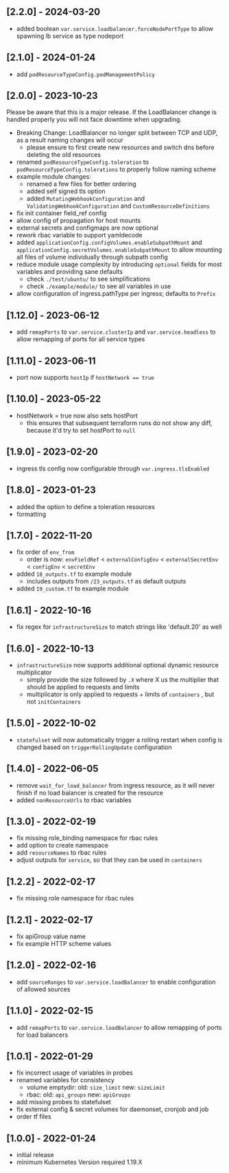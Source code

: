 ## [2.2.0] - 2024-03-20

- added boolean `var.service.loadbalancer.forceNodePortType` to allow spawning lb service as type nodeport

## [2.1.0] - 2024-01-24

- add `podResourceTypeConfig.podManagementPolicy` 

## [2.0.0] - 2023-10-23

Please be aware that this is a major release. If the LoadBalancer change is handled properly you will not face downtime when upgrading.

- Breaking Change: LoadBalancer no longer split between TCP and UDP, as a result naming changes will occur
  - please ensure to first create new resources and switch dns before deleting the old resources
- renamed `podResourceTypeConfig.toleration` to `podResourceTypeConfig.tolerations` to properly follow naming scheme
- example module changes:
  - renamed a few files for better ordering
  - added self signed tls option
  - added `MutatingWebhookConfiguration` and `ValidatingWebhookConfiguration` and `CustomResourceDefinitions`
- fix init container field_ref config
- allow config of propagation for host mounts
- external secrets and configmaps are now optional
- rework rbac variable to support yamldecode 
- added `applicationConfig.configVolumes.enableSubpathMount` and `applicationConfig.secretVolumes.enableSubpathMount` to allow mounting all files of volume individually through subpath config
- reduce module usage complexity by introducing `optional` fields for most variables and providing sane defaults
  - check `./test/ubuntu/` to see simplifications
  - check `./example/module/` to see all variables in use
- allow configuration of ingress.pathType per ingress; defaults to `Prefix`


## [1.12.0] - 2023-06-12

- add `remapPorts` to `var.service.clusterIp` and `var.service.headless` to allow remapping of ports for all service types

## [1.11.0] - 2023-06-11

- port now supports `hostIp` if `hostNetwork == true`

## [1.10.0] - 2023-05-22

- hostNetwork = true now also sets hostPort 
  - this ensures that subsequent terraform runs do not show any diff, because it'd try to set hostPort to `null`

## [1.9.0] - 2023-02-20

- ingress tls config now configurable through `var.ingress.tlsEnabled`

## [1.8.0] - 2023-01-23

- added the option to define a toleration resources
- formatting

## [1.7.0] - 2022-11-20

- fix order of `env_from`
  - order is now: `envFieldRef` < `externalConfigEnv` < `externalSecretEnv` < `configEnv` < `secretEnv`
- added `18_outputs.tf` to example module
  - includes outputs from `/23_outputs.tf` as default outputs
- added `19_custom.tf` to example module


## [1.6.1] - 2022-10-16

- fix regex for `infrastructureSize` to match strings like 'default.20' as well

## [1.6.0] - 2022-10-13

- `infrastructureSize` now supports additional optional dynamic resource multiplicator
  - simply provide the size followed by `.X` where X us the multiplier that should be applied to requests and limits
  - multiplicator is only applied to requests + limits of `containers` , but not `initContainers`


## [1.5.0] - 2022-10-02

- `statefulset` will now automatically trigger a rolling restart when config is changed based on `triggerRollingUpdate` configuration

## [1.4.0] - 2022-06-05

- remove `wait_for_load_balancer` from ingress resource, as it will never finish if no load balancer is created for the resource
- added `nonResourceUrls` to rbac variables

## [1.3.0] - 2022-02-19

- fix missing role_binding namespace for rbac rules
- add option to create namespace
- add `resourceNames` to rbac rules
- adjust outputs for `service`, so that they can be used in `containers`

## [1.2.2] - 2022-02-17

- fix missing role namespace for rbac rules

## [1.2.1] - 2022-02-17

- fix apiGroup value name
- fix example HTTP scheme values

## [1.2.0] - 2022-02-16

- add `sourceRanges` to `var.service.loadBalancer` to enable configuration of allowed sources

## [1.1.0] - 2022-02-15

- add `remapPorts` to `var.service.loadBalancer` to allow remapping of ports for load balancers

## [1.0.1] - 2022-01-29

- fix incorrect usage of variables in probes
- renamed variables for consistency
  - volume emptydir: old: `size_limit` new: `sizeLimit`
  - rbac: old: `api_groups` new: `apiGroups`
- add missing probes to statefulset
- fix external config & secret volumes for daemonset, cronjob and job
- order tf files

## [1.0.0] - 2022-01-24

- initial release
- minimum Kubernetes Version required 1.19.X
